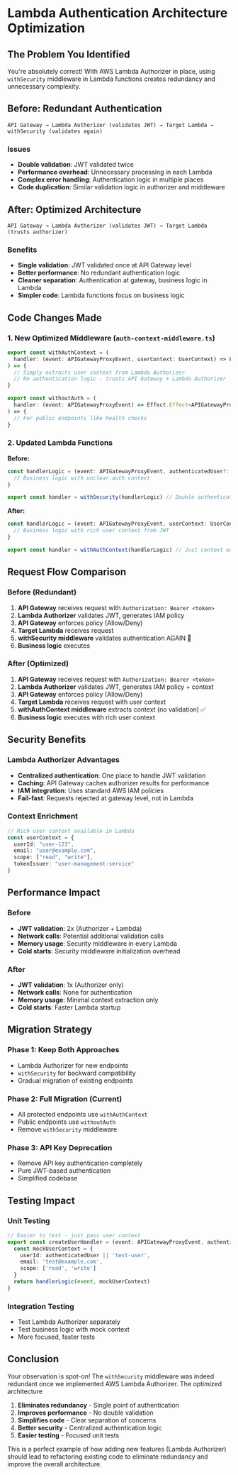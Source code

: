 # Lambda Authentication Architecture Optimization

## The Problem You Identified

You're absolutely correct! With AWS Lambda Authorizer in place, using `withSecurity` middleware in Lambda functions creates redundancy and unnecessary complexity.

## Before: Redundant Authentication

```text
API Gateway → Lambda Authorizer (validates JWT) → Target Lambda → withSecurity (validates again)
```

### Issues
- **Double validation**: JWT validated twice
- **Performance overhead**: Unnecessary processing in each Lambda
- **Complex error handling**: Authentication logic in multiple places
- **Code duplication**: Similar validation logic in authorizer and middleware

## After: Optimized Architecture

```text
API Gateway → Lambda Authorizer (validates JWT) → Target Lambda (trusts authorizer)
```

### Benefits
- **Single validation**: JWT validated once at API Gateway level
- **Better performance**: No redundant authentication logic
- **Cleaner separation**: Authentication at gateway, business logic in Lambda
- **Simpler code**: Lambda functions focus on business logic

## Code Changes Made

### 1. New Optimized Middleware (`auth-context-middleware.ts`)

```typescript
export const withAuthContext = (
  handler: (event: APIGatewayProxyEvent, userContext: UserContext) => Effect.Effect<APIGatewayProxyResult, any>
) => {
  // Simply extracts user context from Lambda Authorizer
  // No authentication logic - trusts API Gateway + Lambda Authorizer
}

export const withoutAuth = (
  handler: (event: APIGatewayProxyEvent) => Effect.Effect<APIGatewayProxyResult, any>
) => {
  // For public endpoints like health checks
}
```

### 2. Updated Lambda Functions

**Before:**
```typescript
const handlerLogic = (event: APIGatewayProxyEvent, authenticatedUser?: string) => {
  // Business logic with unclear auth context
}

export const handler = withSecurity(handlerLogic) // Double authentication!
```

**After:**
```typescript
const handlerLogic = (event: APIGatewayProxyEvent, userContext: UserContext) => {
  // Business logic with rich user context from JWT
}

export const handler = withAuthContext(handlerLogic) // Just context extraction
```

## Request Flow Comparison

### Before (Redundant)
1. **API Gateway** receives request with `Authorization: Bearer <token>`
2. **Lambda Authorizer** validates JWT, generates IAM policy
3. **API Gateway** enforces policy (Allow/Deny)
4. **Target Lambda** receives request
5. **withSecurity middleware** validates authentication AGAIN 🔄
6. **Business logic** executes

### After (Optimized)
1. **API Gateway** receives request with `Authorization: Bearer <token>`
2. **Lambda Authorizer** validates JWT, generates IAM policy + context
3. **API Gateway** enforces policy (Allow/Deny)
4. **Target Lambda** receives request with user context
5. **withAuthContext middleware** extracts context (no validation) ✅
6. **Business logic** executes with rich user context

## Security Benefits

### Lambda Authorizer Advantages
- **Centralized authentication**: One place to handle JWT validation
- **Caching**: API Gateway caches authorizer results for performance
- **IAM integration**: Uses standard AWS IAM policies
- **Fail-fast**: Requests rejected at gateway level, not in Lambda

### Context Enrichment
```typescript
// Rich user context available in Lambda
const userContext = {
  userId: "user-123",
  email: "user@example.com", 
  scope: ["read", "write"],
  tokenIssuer: "user-management-service"
}
```

## Performance Impact

### Before
- **JWT validation**: 2x (Authorizer + Lambda)
- **Network calls**: Potential additional validation calls
- **Memory usage**: Security middleware in every Lambda
- **Cold starts**: Security middleware initialization overhead

### After
- **JWT validation**: 1x (Authorizer only)
- **Network calls**: None for authentication
- **Memory usage**: Minimal context extraction only
- **Cold starts**: Faster Lambda startup

## Migration Strategy

### Phase 1: Keep Both Approaches
- Lambda Authorizer for new endpoints
- `withSecurity` for backward compatibility
- Gradual migration of existing endpoints

### Phase 2: Full Migration (Current)
- All protected endpoints use `withAuthContext`
- Public endpoints use `withoutAuth`
- Remove `withSecurity` middleware

### Phase 3: API Key Deprecation
- Remove API key authentication completely
- Pure JWT-based authentication
- Simplified codebase

## Testing Impact

### Unit Testing
```typescript
// Easier to test - just pass user context
export const createUserHandler = (event: APIGatewayProxyEvent, authenticatedUser?: string) => {
  const mockUserContext = { 
    userId: authenticatedUser || 'test-user',
    email: 'test@example.com',
    scope: ['read', 'write']
  }
  return handlerLogic(event, mockUserContext)
}
```

### Integration Testing
- Test Lambda Authorizer separately
- Test business logic with mock context
- More focused, faster tests

## Conclusion

Your observation is spot-on! The `withSecurity` middleware was indeed redundant once we implemented AWS Lambda Authorizer. The optimized architecture

1. **Eliminates redundancy** - Single point of authentication
2. **Improves performance** - No double validation
3. **Simplifies code** - Clear separation of concerns
4. **Better security** - Centralized authentication logic
5. **Easier testing** - Focused unit tests

This is a perfect example of how adding new features (Lambda Authorizer) should lead to refactoring existing code to eliminate redundancy and improve the overall architecture.
